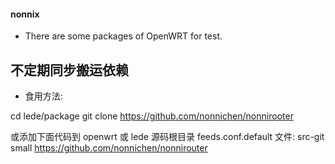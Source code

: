 #### nonnix
* There are some packages of OpenWRT for test.

## 不定期同步搬运依赖

* 食用方法:

cd lede/package git clone https://github.com/nonnichen/nonnirooter

或添加下面代码到 openwrt 或 lede 源码根目录 feeds.conf.default 文件: src-git small https://github.com/nonnichen/nonnirouter


